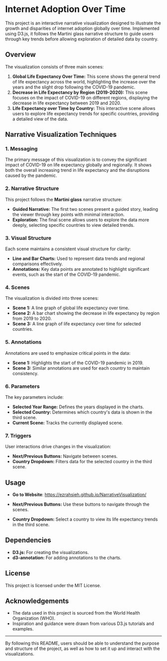 # Internet Adoption Over Time

This project is an interactive narrative visualization designed to illustrate the growth and disparities of internet adoption globally over time. Implemented using D3.js, it follows the Martini glass narrative structure to guide users through key trends before allowing exploration of detailed data by country.


## Overview

The visualization consists of three main scenes:
1. **Global Life Expectancy Over Time:** This scene shows the general trend of life expectancy across the world, highlighting the increase over the years and the slight drop following the COVID-19 pandemic.
2. **Decrease in Life Expectancy by Region (2019-2020):** This scene focuses on the impact of COVID-19 on different regions, displaying the decrease in life expectancy between 2019 and 2020.
3. **Life Expectancy over Time by Country:** This interactive scene allows users to explore life expectancy trends for specific countries, providing a detailed view of the data.

## Narrative Visualization Techniques

### 1. Messaging

The primary message of this visualization is to convey the significant impact of COVID-19 on life expectancy globally and regionally. It shows both the overall increasing trend in life expectancy and the disruptions caused by the pandemic.

### 2. Narrative Structure

This project follows the **Martini glass** narrative structure:
- **Guided Narrative:** The first two scenes present a guided story, leading the viewer through key points with minimal interaction.
- **Exploration:** The final scene allows users to explore the data more deeply, selecting specific countries to view detailed trends.

### 3. Visual Structure

Each scene maintains a consistent visual structure for clarity:
- **Line and Bar Charts:** Used to represent data trends and regional comparisons effectively.
- **Annotations:** Key data points are annotated to highlight significant events, such as the start of the COVID-19 pandemic.

### 4. Scenes

The visualization is divided into three scenes:
- **Scene 1:** A line graph of global life expectancy over time.
- **Scene 2:** A bar chart showing the decrease in life expectancy by region from 2019 to 2020.
- **Scene 3:** A line graph of life expectancy over time for selected countries.

### 5. Annotations

Annotations are used to emphasize critical points in the data:
- **Scene 1:** Highlights the start of the COVID-19 pandemic in 2019.
- **Scene 3:** Similar annotations are used for each country to maintain consistency.

### 6. Parameters

The key parameters include:
- **Selected Year Range:** Defines the years displayed in the charts.
- **Selected Country:** Determines which country's data is shown in the third scene.
- **Current Scene:** Tracks the currently displayed scene.

### 7. Triggers

User interactions drive changes in the visualization:
- **Next/Previous Buttons:** Navigate between scenes.
- **Country Dropdown:** Filters data for the selected country in the third scene.

## Usage

- **Go to Website**: https://ezrahsieh.github.io/NarrativeVisualization/

- **Next/Previous Buttons:** Use these buttons to navigate through the scenes.
- **Country Dropdown:** Select a country to view its life expectancy trends in the third scene.

## Dependencies

- **D3.js:** For creating the visualizations.
- **d3-annotation:** For adding annotations to the charts.

## License

This project is licensed under the MIT License.

## Acknowledgements

- The data used in this project is sourced from the World Health Organization (WHO).
- Inspiration and guidance were drawn from various D3.js tutorials and examples.

---

By following this README, users should be able to understand the purpose and structure of the project, as well as how to set it up and interact with the visualizations.



